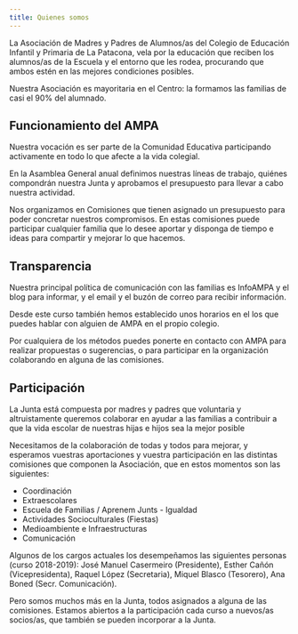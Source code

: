 ```yaml
---
title: Quienes somos
---
```

La Asociación de Madres y Padres de Alumnos/as del Colegio de Educación Infantil y Primaria de La Patacona, vela por la educación que reciben los alumnos/as de la Escuela y el entorno que les rodea, procurando que ambos estén en las mejores condiciones posibles.

Nuestra Asociación es mayoritaria en el Centro: la formamos las familias de casi el 90% del alumnado.

## Funcionamiento del AMPA

Nuestra vocación es ser parte de la Comunidad Educativa participando activamente en todo lo que afecte a la vida colegial.

En la Asamblea General anual definimos nuestras líneas de trabajo, quiénes compondrán nuestra Junta y aprobamos el presupuesto para llevar a cabo nuestra actividad.

Nos organizamos en Comisiones que tienen asignado un presupuesto para poder concretar nuestros compromisos. En estas comisiones puede participar cualquier familia que lo desee aportar y disponga de tiempo e ideas para compartir y mejorar lo que hacemos.

## Transparencia

Nuestra principal política de comunicación con las familias es InfoAMPA y el blog para informar, y el email y el buzón de correo para recibir información.

Desde este curso también hemos establecido unos horarios en el los que puedes hablar con alguien de AMPA en el propio colegio. 

Por cualquiera de los métodos puedes ponerte en contacto con AMPA para realizar propuestas o sugerencias, o para participar en la organización colaborando en alguna de las comisiones.

## Participación

La Junta está compuesta por madres y padres que voluntaria y altruistamente queremos colaborar en ayudar a las familias a contribuir a que la vida escolar de nuestras hijas e hijos sea la mejor posible

Necesitamos de la colaboración de todas y todos para mejorar, y esperamos vuestras aportaciones y vuestra participación en las distintas comisiones que componen la Asociación, que en estos momentos son las siguientes:
- Coordinación
- Extraescolares
- Escuela de Familias / Aprenem Junts - Igualdad
- Actividades Socioculturales (Fiestas)
- Medioambiente e Infraestructuras
- Comunicación

Algunos de los cargos actuales los desempeñamos las siguientes personas (curso 2018-2019): José Manuel Casermeiro (Presidente), Esther Cañón (Vicepresidenta), Raquel López (Secretaria), Miquel Blasco (Tesorero), Ana Boned (Secr. Comunicación). 

Pero somos muchos más en la Junta, todos asignados a alguna de las
comisiones. Estamos abiertos a la participación cada curso a nuevos/as socios/as, que también se pueden incorporar a la Junta.